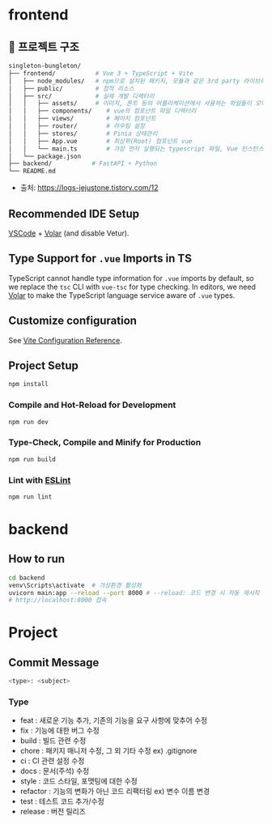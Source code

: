 # frontend

## 📁 프로젝트 구조
```sh
singleton-bungleton/
├── frontend/           # Vue 3 + TypeScript + Vite
│   ├── node_modules/   # npm으로 설치된 패키지, 모듈과 같은 3rd party 라이브러리가 모여있는 디렉터리
│   ├── public/         # 정적 리소스
│   ├── src/            # 실제 개발 디렉터리
│   │   ├── assets/     # 이미지, 폰트 등의 어플리케이션에서 사용하는 파일들이 모여있는 디렉터리
│   │   ├── components/    # vue의 컴포넌트 파일 디렉터리
│   │   ├── views/         # 페이지 컴포넌트
│   │   ├── router/        # 라우팅 설정
│   │   ├── stores/        # Pinia 상태관리
│   │   ├── App.vue        # 최상위(Root) 컴포넌트 vue
│   │   └── main.ts        # 가장 먼저 실행되는 typescript 파일, Vue 인스턴스를 생성 및 mount 하는 역할
│   └── package.json
├── backend/           # FastAPI + Python
└── README.md
```
- 출처: https://logs-jejustone.tistory.com/12

## Recommended IDE Setup

[VSCode](https://code.visualstudio.com/) + [Volar](https://marketplace.visualstudio.com/items?itemName=Vue.volar) (and disable Vetur).

## Type Support for `.vue` Imports in TS

TypeScript cannot handle type information for `.vue` imports by default, so we replace the `tsc` CLI with `vue-tsc` for type checking. In editors, we need [Volar](https://marketplace.visualstudio.com/items?itemName=Vue.volar) to make the TypeScript language service aware of `.vue` types.

## Customize configuration

See [Vite Configuration Reference](https://vite.dev/config/).

## Project Setup

```sh
npm install
```

### Compile and Hot-Reload for Development

```sh
npm run dev
```

### Type-Check, Compile and Minify for Production

```sh
npm run build
```

### Lint with [ESLint](https://eslint.org/)

```sh
npm run lint
```
# backend

## How to run
```sh
cd backend
venv\Scripts\activate  # 가상환경 활성화
uvicorn main:app --reload --port 8000 # --reload: 코드 변경 시 자동 재시작
# http://localhost:8000 접속
```

# Project

## Commit Message
```sh
<type>: <subject>
```

### Type
- feat : 새로운 기능 추가, 기존의 기능을 요구 사항에 맞추어 수정
- fix : 기능에 대한 버그 수정
- build : 빌드 관련 수정
- chore : 패키지 매니저 수정, 그 외 기타 수정 ex) .gitignore
- ci : CI 관련 설정 수정
- docs : 문서(주석) 수정
- style : 코드 스타일, 포맷팅에 대한 수정
- refactor : 기능의 변화가 아닌 코드 리팩터링 ex) 변수 이름 변경
- test : 테스트 코드 추가/수정
- release : 버전 릴리즈